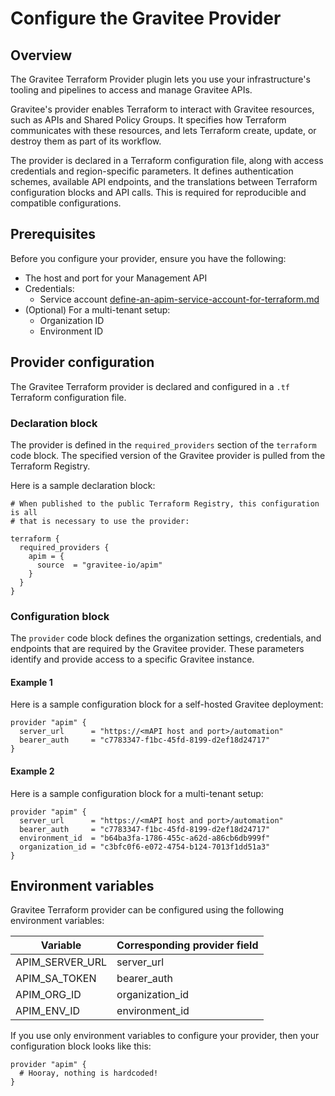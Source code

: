 # Configure the Gravitee Provider

## Overview

The Gravitee Terraform Provider plugin lets you use your infrastructure's tooling and pipelines to access and manage Gravitee APIs.

Gravitee's provider enables Terraform to interact with Gravitee resources, such as APIs and Shared Policy Groups. It specifies how Terraform communicates with these resources, and lets Terraform create, update, or destroy them as part of its workflow.

The provider is declared in a Terraform configuration file, along with access credentials and region-specific parameters. It defines authentication schemes, available API endpoints, and the translations between Terraform configuration blocks and API calls. This is required for reproducible and compatible configurations.

## Prerequisites

Before you configure your provider, ensure you have the following:

* The host and port for your Management API
* Credentials:
  * Service account [define-an-apim-service-account-for-terraform.md](define-an-apim-service-account-for-terraform.md "mention")&#x20;
* (Optional) For a multi-tenant setup:
  * Organization ID&#x20;
  * Environment ID&#x20;

## Provider configuration

The Gravitee Terraform provider is declared and configured in a `.tf` Terraform configuration file.&#x20;

### Declaration block

The provider is defined in the `required_providers` section of the `terraform` code block. The specified version of the Gravitee provider is pulled from the Terraform Registry.&#x20;

Here is a sample declaration block:

```hcl
# When published to the public Terraform Registry, this configuration is all
# that is necessary to use the provider:

terraform {
  required_providers {
    apim = {
      source  = "gravitee-io/apim"
    }
  }
}
```

### Configuration block

The `provider` code block defines the organization settings, credentials, and endpoints that are required by the Gravitee provider. These parameters identify and provide access to a specific Gravitee instance.

#### Example 1

Here is a sample configuration block for a self-hosted Gravitee deployment:

```hcl
provider "apim" {
  server_url      = "https://<mAPI host and port>/automation"
  bearer_auth     = "c7783347-f1bc-45fd-8199-d2ef18d24717" 
}
```

#### Example 2

Here is a sample configuration block for a multi-tenant setup:

```hcl
provider "apim" {
  server_url      = "https://<mAPI host and port>/automation"
  bearer_auth     = "c7783347-f1bc-45fd-8199-d2ef18d24717" 
  environment_id  = "b64ba3fa-1786-455c-a62d-a86cb6db999f"
  organization_id = "c3bfc0f6-e072-4754-b124-7013f1dd51a3"
}
```

## Environment variables

Gravitee Terraform provider can be configured using the following environment variables:&#x20;

| Variable          | Corresponding provider field |
| ----------------- | ---------------------------- |
| APIM\_SERVER\_URL | server\_url                  |
| APIM\_SA\_TOKEN   | bearer\_auth                 |
| APIM\_ORG\_ID     | organization\_id             |
| APIM\_ENV\_ID     | environment\_id              |

If you use only environment variables to configure your provider, then your configuration block looks like this:

```hcl
provider "apim" {
  # Hooray, nothing is hardcoded!
}
```
